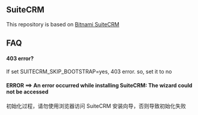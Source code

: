 ## SuiteCRM

This repository is based on [Bitnami SuiteCRM](https://github.com/bitnami/bitnami-docker-suitecrm)

## FAQ

#### 403 error?

If set SUITECRM_SKIP_BOOTSTRAP=yes, 403 error. so, set it to no


#### ERROR ==> An error occurred while installing SuiteCRM: The wizard could not be accessed

初始化过程，请勿使用浏览器访问 SuiteCRM 安装向导，否则导致初始化失败
